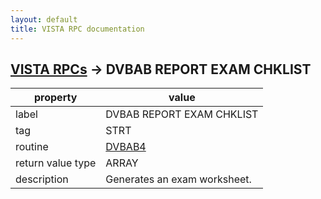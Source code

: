 ```yaml
---
layout: default
title: VISTA RPC documentation
---
```




## [VISTA RPCs](TableOfContent.md) &#8594; DVBAB REPORT EXAM CHKLIST 

 property | value 
--- | --- 
 label | DVBAB REPORT EXAM CHKLIST
 tag | STRT
 routine | [DVBAB4](http://code.osehra.org/dox/Routine_DVBAB4_source.html)
 return value type | ARRAY
 description | Generates an exam worksheet.
